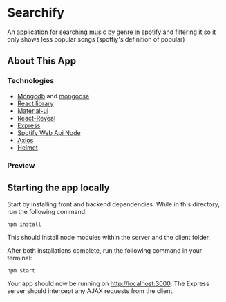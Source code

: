 # Searchify
An application for searching music by genre in spotify and filtering it so it only shows less popular songs (spotfiy's definition of popular) 

## About This App
### Technologies 
* [Mongodb](https://www.mongodb.com/) and [mongoose](https://mongoosejs.com/)
* [React library](https://reactjs.org/)
* [Material-ui](https://next.material-ui.com/)
* [React-Reveal](https://www.react-reveal.com/)
* [Express](https://expressjs.com/)
* [Spotify Web Api Node](https://github.com/thelinmichael/spotify-web-api-node)
* [Axios](https://github.com/axios/axios)
* [Helmet](https://helmetjs.github.io/)

### Preview
 


## Starting the app locally

Start by installing front and backend dependencies. While in this directory, run the following command:

```
npm install
```

This should install node modules within the server and the client folder.

After both installations complete, run the following command in your terminal:

```
npm start
```

Your app should now be running on <http://localhost:3000>. The Express server should intercept any AJAX requests from the client.
